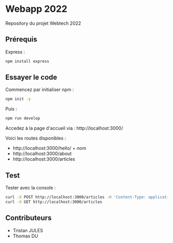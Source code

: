 # Webapp 2022

Repository du projet Webtech 2022

## Prérequis

Express :

```bash
npm install express
```

## Essayer le code

Commencez par initialiser npm :

```bash
npm init -y
```

Puis :

```bash
npm run develop
```

Accedez à la page d'accueil via : http://localhost:3000/

Voici les routes disponibles :

- http://localhost:3000/hello/ + *nom*
- http://localhost:3000/about
- http://localhost:3000/articles

## Test

Tester avec la console :

```bash
curl -X POST http://localhost:3000/articles -H 'Content-Type: application/json' -d '{"title":"Article x", "content":"Content", "author":"Thomas"}'
curl -X GET http://localhost:3000/articles 
```

## Contributeurs

- Tristan JULES
- Thomas DU
